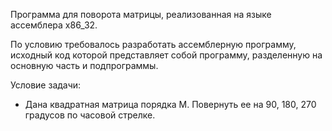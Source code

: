 Программа для поворота матрицы, реализованная на языке ассемблера х86_32.

По условию требовалось разработать ассемблерную программу, исходный код которой представляет собой программу, разделенную на основную часть и подпрограммы.

Условие задачи:
- Дана квадратная матрица порядка M. Повернуть ее на 90, 180, 270 градусов по часовой стрелке.
